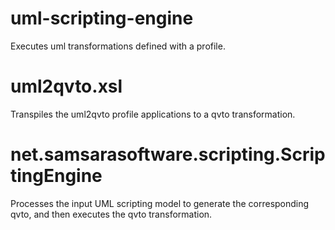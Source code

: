 # uml-scripting-engine
Executes uml transformations defined with a profile.

# uml2qvto.xsl
Transpiles the uml2qvto profile applications to a qvto transformation.

# net.samsarasoftware.scripting.ScriptingEngine
Processes the input UML scripting model to generate the corresponding qvto, and then executes the qvto transformation.

